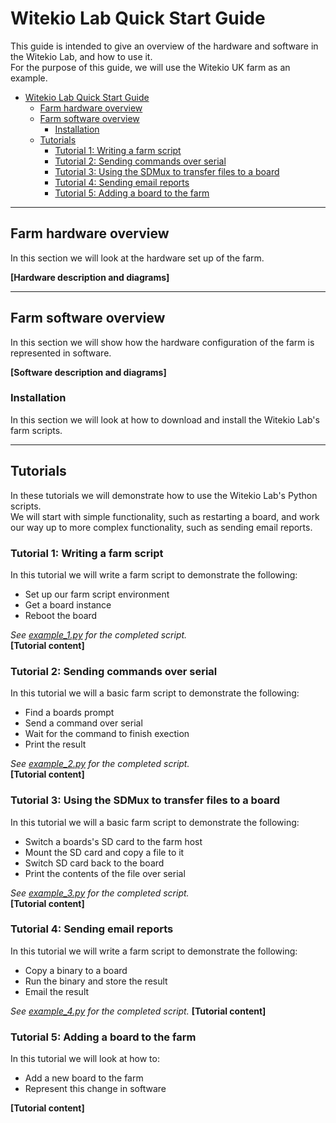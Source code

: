 # Witekio Lab Quick Start Guide
This guide is intended to give an overview of the hardware and software in the Witekio Lab, and how to use it.  
For the purpose of this guide, we will use the Witekio UK farm as an example.

- [Witekio Lab Quick Start Guide](#witekio-lab-quick-start-guide)
    - [Farm hardware overview](#farm-hardware-overview)
    - [Farm software overview](#farm-software-overview)
        - [Installation](#installation)
    - [Tutorials](#tutorials)
        - [Tutorial 1: Writing a farm script](#tutorial-1-writing-a-farm-script)
        - [Tutorial 2: Sending commands over serial](#tutorial-2-sending-commands-over-serial)
        - [Tutorial 3: Using the SDMux to transfer files to a board](#tutorial-3-using-the-sdmux-to-transfer-files-to-a-board)
        - [Tutorial 4: Sending email reports](#tutorial-4-sending-email-reports)
        - [Tutorial 5: Adding a board to the farm](#tutorial-5-adding-a-board-to-the-farm)
---
## Farm hardware overview
In this section we will look at the hardware set up of the farm.

**[Hardware description and diagrams]**


---
## Farm software overview
In this section we will show how the hardware configuration of the farm is represented in software.

**[Software description and diagrams]**

### Installation
In this section we will look at how to download and install the Witekio Lab's farm scripts.

---
## Tutorials
In these tutorials we will demonstrate how to use the Witekio Lab's Python scripts.  
We will start with simple functionality, such as restarting a board, and work our way up to more complex functionality, such as sending email reports.

### Tutorial 1: Writing a farm script
In this tutorial we will write a farm script to demonstrate the following:
- Set up our farm script environment
- Get a board instance
- Reboot the board

_See [example_1.py](examples/example_1.py) for the completed script._  
**[Tutorial content]**

### Tutorial 2: Sending commands over serial
In this tutorial we will a basic farm script to demonstrate the following:
- Find a boards prompt
- Send a command over serial
- Wait for the command to finish exection
- Print the result

_See [example_2.py](examples/example_2.py) for the completed script._  
**[Tutorial content]**

### Tutorial 3: Using the SDMux to transfer files to a board
In this tutorial we will a basic farm script to demonstrate the following:
- Switch a boards's SD card to the farm host
- Mount the SD card and copy a file to it
- Switch SD card back to the board
- Print the contents of the file over serial

_See [example_3.py](examples/example_3.py) for the completed script._  
**[Tutorial content]**

### Tutorial 4: Sending email reports
In this tutorial we will write a farm script to demonstrate the following:
- Copy a binary to a board
- Run the binary and store the result
- Email the result

_See [example_4.py](examples/example_4.py) for the completed script._
**[Tutorial content]**

### Tutorial 5: Adding a board to the farm
In this tutorial we will look at how to:
- Add a new board to the farm
- Represent this change in software

**[Tutorial content]**